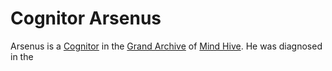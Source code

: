 Cognitor Arsenus
================

Arsenus is a [Cognitor](../ocupations/cognitor.md) in the [Grand Archive](../places/grand_archive.md) of [Mind Hive](../places/hive.md).
He was diagnosed in the 